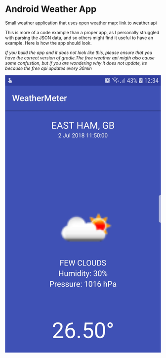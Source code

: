 # Android Weather App
Small weather application that uses open weather map:
[link to weather api](https://openweathermap.org/)

This is more of a code example than a proper app, as I personally struggled with parsing the JSON data, and so others might find it useful to have an example. Here is how the app should look. 

*If you build the app and it does not look like this, please ensure that you have  the correct version of gradle.The free weather api migth also cause some confustion, but if you are wondering why it does not update, its because the free api updates every 30min*

![alt text](https://github.com/DanWaffle/Android-Weather-App/blob/master/Images/screen.jpg?v=4&s=200 "Weather App")
